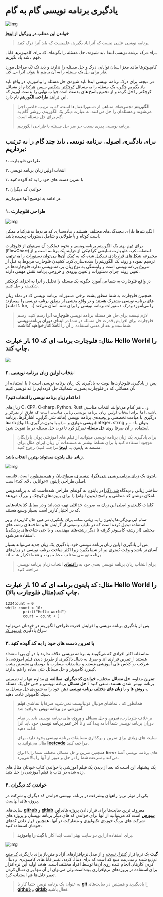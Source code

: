 # یادگیری برنامه نویسی گام به گام

![img](https://files.virgool.io/upload/users/34548/posts/crhhzo72dpkg/vhzcikrvfxl9.jpeg)

**خواندن این مطلب در ویرگول از** [**اینجا**](https://vrgl.ir/RTctL)

> برنامه نویسی علمی نیست که آنرا یاد بگیرید، علمیست که باید آنرا درک کنید.

برای درک برنامه نویسی ابتدا باید شیوه‌ی حل مسئله را بگونه‌ای که برای کامپیوترها قابل فهم باشد یاد بگیریم.

کامپیوترها مانند مغز انسان توانایی درک و حل مسئله را ندارند و باید تک تک مراحل مورد نیاز برای حل یک مسئله را به آن بدهیم تا بتواند آنرا حل کند.

در نتیجه، برای درک برنامه نویسی ابتدا باید شیوه‌ی حل مسئله را بیاموزیم، در واقع باید یاد بگیریم چگونه یک مسئله‌ را به مسائل کوچکتر بشکنیم سپس هرکدام از مسائل کوچکتر را حل کرده و از تجمیع پاسخ های بدست آمده جواب نهایی را بدست آوریم که این فرایند [**طراحی الگوریتم**](https://fa.wikipedia.org/wiki/الگوریتم) نام دارد.

> **الگوریتم** مجموعه‌ای متناهی از دستورالعمل‌ها است، که به ترتیب خاصی اجرا می‌شوند و مسئله‌ای را حل می‌کنند. به عبارت دیگر یک الگوریتم، روشی گام به گام برای حل مسئله است.
>
> برنامه نویسی چیزی نیست جز هنر حل مسئله یا طراحی الگوریتم.

## برای یادگیری اصولی برنامه نویسی باید چند گام را به ترتیب برداریم:

۱. طراحی فلوچارت

۲. انتخاب اولین زبان برنامه نویسی

۳. با تمرین دست های خود را به کد آلوده کنید

۴. خواندن کد دیگران

در ادامه به توضیح آنها میپردازیم.

### ۱. طراحی فلوچارت

![img](https://files.virgool.io/upload/users/34548/posts/crhhzo72dpkg/2r38ky3hklaa.png)

الگوریتم‌ها دارای پیچیدگی‌های مختلفی هستند و پیاده‌سازی کد مربوط به هرکدام ممکن است کوتاه و یا طولانی و شامل دستورات پیچیده باشد.

برای فهم بهتر یک الگوریتم برنامه‌نویسی و نحوه عملکرد آن می‌توان از فلوچارت \(FlowChart\) استفاده کرد. فلوچارت نمایشی گرافیکی از فرایند یک برنامه است و از مجموعه شکل‌های قراردادی تشکیل شده که به کمک آن‌ها می‌توان دستورات را **به ترتیب** ترسیم نموده و روند یک الگوریتم را ساده‌سازی کرد. کشیدن فلوچارت مربوط به قبل از شروع برنامه‌نویسی است و وابستگی به نوع زبان برنامه‌نویسی ندارد. فلوچارت‌ها در تعیین روند اجرای دستورات و تعیین ورودی و خروجی برنامه نقش مهمی دارند.

در واقع فلوچارت به شما می‌آموزد چگونه یک مسئله را تحلیل و آنرا به اجزای کوچکتر شکسته و حل کنیم.

همچنین فلوچارت به شما منطق پشت برخی دستورات برنامه نویسی که در تمام زبان های برنامه نویسی مشترک هستند و در واقع بخشی از منطق برنامه نویسی را میسازند \(مانند if، for, ...\) را می‌آموزد ودرک دستورات برنامه نویسی را برای شما آسان می‌کند.

> لازم نیست برای حل هر مسئله برنامه نویسی **فلوچارت** آنرا رسم کنید، رسم فلوچارت برای افزایش قدرت حل مسئله در شما در **ابتدای دوران برنامه نویسی** شماست و بعد از مدتی استفاده از آن را **کاملا کنار خواهید گذاشت**.

## مثال: فلوچارت برنامه ای که 10 بار عبارت Hello World را چاپ کند.

![ ](https://files.virgool.io/upload/users/34548/posts/crhhzo72dpkg/qa1ktiookbfp.png)

### ۲. انتخاب اولین زبان برنامه نویسی

پس از یادگیری فلوچارت‌‌ها نوبت به یادگیری یک زبان برنامه نویسی است تا با استفاده از آن مسائلی که در فلوچارت بصورت شماتیک حل کرده‌ایم را کد نویسی کنیم.

**اما کدام زبان برنامه نویسی را انتخاب کنیم؟**

زبان‌های C، CPP، C-sharp، Python، Rust و ... هر کدام می‌توانند انتخاب مناسبی باشند، اما برای انتخاب اولین زبان‌ برنامه نویسی زبانی مناسب است که فارق از تمرکز و درگیری با مباحث تخصصی و پیچیده‌ی برنامه نویسی \(مانند شی گرایی، اشارگرها، برنامه نویسی موازی و ...\) و یا بدون درگیری با انواع داده‌ها‌‌\(integer، string و ...\) بتوان با استفاده از آن صرفا روی **حل مسئله** تمرکز کرد تا توان حل مسئله در ما تقویت شود.

> برای یادگیری یک زبان برنامه نویسی میتوانید از فیلم های آموزشی پولی یا رایگان موجود استفاده کنید یا برای تسلط بیشتر به مستندات آن زبان \(برای مثال برای **مستندات پایتون** به [**اینجا**](https://docs.python.org/3/) مراجعه کنید\) رجوع کنید.

**زبانی مثل پایتون می‌تواند بهترین انتخاب باشد.**

![img](https://files.virgool.io/upload/users/34548/posts/crhhzo72dpkg/kosk3pm3fej6.jpeg)

پایتون یک [زبان برنامه‌نویسی](https://fa.wikipedia.org/wiki/زبان_برنامه‌نویسی) [شیءگرا](https://fa.wikipedia.org/wiki/برنامه‌نویسی_شیءگرا)، [تفسیری](https://fa.wikipedia.org/wiki/زبان_تفسیری)، [سطح بالا](https://fa.wikipedia.org/wiki/زبان_برنامه‌نویسی_سطح_بالا)، و [همه منظوره](https://fa.wikipedia.org/wiki/زبان_برنامه‌نویسی_عمومی) است. فلسفه اصلی طراحی پایتون «خوانایی بالای کد» است.

ساختار زبانی و دیدگاه [شیءگرا](https://fa.wikipedia.org/wiki/برنامه‌نویسی_شیءگرا) در پایتون به گونه‌ای طراحی شده‌است که به برنامه‌نویس امکان نوشتن کد منطقی و واضح \(بدون ابهام\) را برای پروژه‌های کوچک و بزرگ می‌دهد.

کلمات کلیدی و اصلی این زبان به صورت حداقلی تهیه شده‌اند و در مقابل کتابخانه‌هایی که در اختیار کاربر است بسیار وسیع هستند.

تمام این ویژگی ها پایتون را به زبانی ساده برای یادگیری در عین حال کاربردی و پر استفاده تبدیل کرده است که در طیف وسیعی از گرایش ها و شاخه‌های رشته های مختلف \(از رشته کامپیوتر گرفته تا دیگر رشته‌های مهندسی و یا حتی شاخه‌های پزشکی\) استفاده می‌شود.

پس از یادگیری اولین زبان برنامه نویسی خود، یادگیری یک زبان جدید می‌تواند بسیار آسان تر باشد و وقت کمتری نیز از شما بگیرد زیرا اکثر مباحث برنامه نویسی در زبان‌های برنامه نویسی مختلف مشابه بوده و فقط تکرار شده اند.

> برای انتخاب زبان برنامه نویسی بعدی خود به [**راهنمای**](http://linuxbook.ir/chapters/which_programming_language.html) انتخاب زبان برنامه نویسی مراجعه کنید.

## مثال: کد پایتون برنامه ای که 10 بار عبارت Hello World را چاپ کند\(مثال فلوچارت بالا\).

```text
1234count = 0
while count < 10:
        print("Hello world")
        count = count + 1
```

پس از یادگیری برنامه نویسی و افزایش قدرت طراحی الگوریتم در خودتان می‌توانید سراغ یادگیری [فریمورک](https://en.wikipedia.org/wiki/Software_framework)

### ۳. با تمرین دست های خود را به کد آلوده کنید

متاسفانه اکثر افرادی که می‌گویند به برنامه نویسی علاقه ندارند یا در آن بی استعداد هستند از تمرین فراری اند و صرفا به دنبال یادگیری از طریق دیدن فیلم آموزشی یا شرکت در کلاس های آموزشی هستند و متاسفانه جسارت یا حوصله‌ی نشستن پشت کیبورد کامپیوتر و حل مسائل حتی ساده را هم ندارند.

**تمرین** مداوم، **حل مسائل** مختلف، **خواندن کد دیگران**، **مطالعه** ی مداوم تنها راه تضمینی برنامه نویس شدن هستند. سعی کنید با **حل مسائل** برنامه نویسی و حتی حل یک مسئله به **روش ها** و با **زبان‌ های مختلف برنامه نویسی** ذهن خود را به شیوه‌ی حل مسائل به سبک کامپیوتر عادت دهید.

> همانطور که با تماشای فوتبال فوتبالیست نمی‌شوید صرفا با تماشای **فیلم آموزشی** نیز **برنامه نویس** نخواهید شد.
>
> بر خلاف فلوچارت، **تمرین** و **حل مسائل** و **پروژه** های برنامه نویسی باید در تمام دوران برنامه نویسی شما ادامه پیدا کند و تا **آخر عمر برنامه نویسی** خود باید آنرا ادامه دهید.
>
> سایت های زیادی برای تمرین و برگذاری مسابقات برنامه نویسی وجود دارد، برای مثال می‌توانید به [**leetcode**](https://leetcode.com/) مراجعه کنید.
>
> همچنین تمرین و حل مسائل مختلف شما را با انواع **Error** های برنامه نویسی آشنا می‌کند و سرعت شما را در حل و عبور از آنها را بالا می‌برد.

یک پیشنهاد این است که بعد از دیدن یک فیلم آموزشی یا خواندن کتاب خودتان مثال های زده شده در کتاب یا فیلم آموزشی را حل کنید.

### ۴. خواندن کد دیگران

یکی از موثر ترین راههای پیشرفت در برنامه نویسی خواندن کد دیگران و شرکت در پروژه های آنهاست.

سایت‌های [**github**](https://github.com/) و [**gitlab**](https://gitlab.com/) معروف ترین سایت‌ها برای قرار دادن پروژه های[ **اپن سورس**](https://fa.wikipedia.org/wiki/متن‌باز) است که می‌توانید از آنها برای خواندن کد های دیگر برنامه نویسان و پروژه های شرکت ‌های بزرگ حوزه‌ی تکنولوژی و مشارکت در آنها، همچنین قرار دادن کدهای خودتان استفاده کنید.

> برای استفاده از این دو سایت بهتر است ابتدا کار با **گیت را بیاموزید.**

![img](https://files.virgool.io/upload/users/34548/posts/crhhzo72dpkg/zsfwztnzdsd2.png)

**گیت** یک نرم‌افزار [کنترل نسخه](https://fa.wikipedia.org/wiki/کنترل_نسخه) و از مدل نرم‌افزارهای آزاد و متن‌باز برای بازنگری [کد منبع](https://fa.wikipedia.org/wiki/کد_منبع) توزیع شده و مدیریت منبع کد است که برای دنبال کردن تغییر فایل‌های کامپیوتری و دنبال کردن کارهای انجام شده روی آن‌ها توسط افراد مختلف است. هدف اولیه این نرم‌افزار برای استفاده در پروژه‌های نرم‌افزاری بوده‌است ولی می‌توان از آن تنها برای دنبال کردن تغییر فایل‌ها هم استفاده کرد.

> به عنوان یک برنامه نویس حتما کار با [**git**](https://faradars.org/courses/fvgit9609-git-github-gitlab) را یادبگیرید و همچنین در سایت‌های [**github**](https://github.com/) و [**gitlab**](https://gitlab.com/) فعال باشید.

